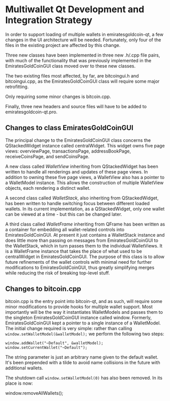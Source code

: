 Multiwallet Qt Development and Integration Strategy
===================================================

In order to support loading of multiple wallets in emiratesgoldcoin-qt, a few changes in the UI architecture will be needed.
Fortunately, only four of the files in the existing project are affected by this change.

Three new classes have been implemented in three new .h/.cpp file pairs, with much of the functionality that was previously
implemented in the EmiratesGoldCoinGUI class moved over to these new classes.

The two existing files most affected, by far, are bitcoingui.h and bitcoingui.cpp, as the EmiratesGoldCoinGUI class will require
some major retrofitting.

Only requiring some minor changes is bitcoin.cpp.

Finally, three new headers and source files will have to be added to emiratesgoldcoin-qt.pro.

Changes to class EmiratesGoldCoinGUI
---------------------------
The principal change to the EmiratesGoldCoinGUI class concerns the QStackedWidget instance called centralWidget.
This widget owns five page views: overviewPage, transactionsPage, addressBookPage, receiveCoinsPage, and sendCoinsPage.

A new class called *WalletView* inheriting from QStackedWidget has been written to handle all renderings and updates of
these page views. In addition to owning these five page views, a WalletView also has a pointer to a WalletModel instance.
This allows the construction of multiple WalletView objects, each rendering a distinct wallet.

A second class called *WalletStack*, also inheriting from QStackedWidget, has been written to handle switching focus between
different loaded wallets. In its current implementation, as a QStackedWidget, only one wallet can be viewed at a time -
but this can be changed later.

A third class called *WalletFrame* inheriting from QFrame has been written as a container for embedding all wallet-related
controls into EmiratesGoldCoinGUI. At present it just contains a WalletStack instance and does little more than passing on messages
from EmiratesGoldCoinGUI to the WalletStack, which in turn passes them to the individual WalletViews. It is a WalletFrame instance
that takes the place of what used to be centralWidget in EmiratesGoldCoinGUI. The purpose of this class is to allow future
refinements of the wallet controls with minimal need for further modifications to EmiratesGoldCoinGUI, thus greatly simplifying
merges while reducing the risk of breaking top-level stuff.

Changes to bitcoin.cpp
----------------------
bitcoin.cpp is the entry point into bitcoin-qt, and as such, will require some minor modifications to provide hooks for
multiple wallet support. Most importantly will be the way it instantiates WalletModels and passes them to the
singleton EmiratesGoldCoinGUI instance called window. Formerly, EmiratesGoldCoinGUI kept a pointer to a single instance of a WalletModel.
The initial change required is very simple: rather than calling `window.setWalletModel(&walletModel);` we perform the
following two steps:

	window.addWallet("~Default", &walletModel);
	window.setCurrentWallet("~Default");

The string parameter is just an arbitrary name given to the default wallet. It's been prepended with a tilde to avoid name collisions in the future with additional wallets.

The shutdown call `window.setWalletModel(0)` has also been removed. In its place is now:

window.removeAllWallets();
